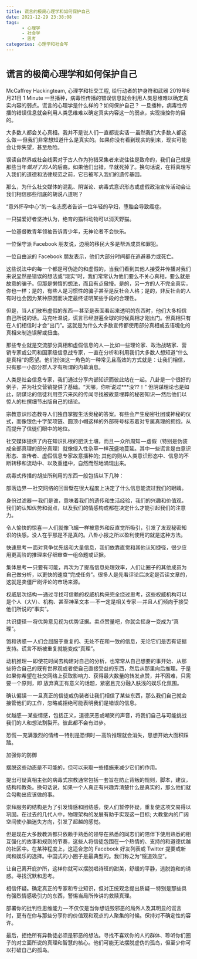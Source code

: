 ```yaml
---
title: 谎言的极简心理学和如何保护自己
date: 2021-12-29 23:38:08
tags:
      - 心理学
      - 社会学
      - 思考
categories: 心理学和社会写
---
```

# `谎言的极简心理学和如何保护自己` #
 McCaffrey Hackingteam, 心理学和社交工程, 给行动者的护身符和武器  2019年6月21日 1 Minute
一旦播种，病毒性传播的错误信息就会利用人类思维难以确定真实内容的弱点。谎言的心理学是什么样的？如何保护自己？
一旦播种，病毒性传播的错误信息就会利用人类思维难以确定真实内容这一的弱点，实现操控你的目的。

大多数人都会关心真相。我并不是说人们一直都说实话 — 虽然我们大多数人都这么做 — 但我们非常想知道什么是真实的。如果你没有看到现实的到来，现实可能会让你失望，甚至危险。

误读自然界或社会线索对于古人作为狩猎采集者来说往往是致命的，我们自己就是那些当年*做对了的人*的后裔。如果他们出错，早就死掉了。换句话说，在将真理写入我们的道德和法律规范之前，它已被写入我们的遗传基因。

那么，为什么社交媒体的混乱、阴谋论、病毒式意识形态或虚假政治宣传活动会让我们相信那些彻底的胡说八道呢？

“意外怀孕中心”的一名志愿者告诉一位年轻的孕妇，堕胎会导致癌症。

一只猫爱好者坚持认为，绝育的猫科动物可以消灭野猫。

一位基督教青年领袖告诉青少年，无神论者不会快乐。

一位保守派 Facebook 朋友说，边境的移民大多是帮派成员和罪犯。

一位自由派的 Facebook 朋友表示，他们大部分时间都在逃避暴力或死亡。

这些说法中的每一个都是可伪造的和虚假的，当我们看到其他人接受并传播对我们来说显然是错误的想法或“现实”时，我们常常认为他们要么不关心真相，要么就是故意的骗子。但那是懒惰的想法，而且有点傲慢。是的，另一方的人不完全真实，你也一样；是的，有些人是习惯性的骗子甚至是反社会人格；是的，非反社会的人有时也会因为某种原因而决定最终证明某些手段的合理性。

但是，当人们散布虚假的东西 — 甚至是表面看起来透明的东西时，他们大多相信自己所说的话。马克吐温说，谎言已经游遍全球的时候真相才刚出门。但真相只有在人们相信时才会“出门”。这就是为什么大多数宣传都使用部分真相或去语境化的真相来制造误解或扭曲。

那些专业就是交流部分真相和虚假信息的人 — 比如一些理论家、政治战略家、营销专家或公司和国家级信息战专家，一直在分析和利用我们大多数人想知道“什么是真相“的愿望。他们扮演这一角色的一种常见且高效的方式就是：让我们相信，只有那一小部分群人才有所谓的内幕消息。

人类是社会信息专家，我们通过分享内部知识而彼此站在一起。八卦是一个很好的例子，并为社交营销提供了基础。“天哪，你听说过***没??！” 但阴谋理论也是如此，阴谋论的信徒利用空穴来风的传闻寻找被故意埋葬的秘密知识 — 然后他们以惊人的杜撰细节出版自己的结论。

宗教意识形态教导人们独自掌握生活奥秘的答案。有些会产生秘密社团或神秘的仪式，而像银色十字架项链、圆顶小帽这样的外部符号标志着对专属真理的拥抱，从而提升了信徒们眼中的地位。

社交媒体提供了内在知识扎根的肥沃土壤，而且 — 众所周知 — 虚假（特别是伪装成全部真理的部分真理）就像侵入性杂草一样茂盛地蔓延。其中一些谎言是由意识形态、宣传者、虚假信息专家故意播种的; 其他的则从人类意识形态中、信息的不断转移和流动中、以及重组中，自然而然地涌现出来。

病毒式传播的胡扯所利用的东西一般包括以下几种：

部落边界 — 社交网络的回音壁在很大程度上决定了什么信息能流过我们的眼睛。

身份过滤器 — 我们是谁，意味着我们的遗传和生活经验，我们的兴趣和价值观，我们的认知优势和弱点，以及我们的情感构成都在决定什么才能引起我们的注意力。

令人愉快的惊喜 — 人们就像飞蛾一样被意外和反直觉所吸引，引发了发现秘密知识的快感。没人在乎那是不是真的。八卦小报之所以盈利使用的就是这种方法。

快速思考 — 面对竞争优先级和大量信息，我们依靠直觉和其他认知捷径，很少应用更高阶的推理来仔细审查一组命题或证据。

集体思考 — 只要有可能，再次为了提高信息处理效率，人们让圈子的其他成员为自己做分析，以更快的速度“完成任务”。很多人是先看评论后决定是否读文章的，这就是卖僵尸刷评论的市场来源。

权威层次结构 — 通过寻找可信赖的权威机构来完全绕过思考，这些权威机构可以是个人（大V）、机构、甚至神圣文本 — 不一定是相关专家 — 并且人们倾向于接受他们所说的“事实”。

共识捷径 — 将优势意见视为优势证据。卖点赞量吧，你就会摇身一变成为“真理”。

饱和诱惑 — 人们会屈服于重复的、无处不在和一致的信息，无论它们是否有证据支持。谎言不断被重复就能变成“真理”。

动机推理 — 即使花时间去构建对自己的分析，也常常从自己想要的事开始、从那些符合自己的既有世界观或者使自己直接受益的东西，然后从那里向后推理。于是如果你希望在社交网络上获取影响力、获得最大数量的转发点赞，并不困难，只需要一个原则，即 放弃真正有意义的话题，紧密且充分融入肤浅的娱乐化氛围。

确认偏误 — 一旦真正的信徒或伪装者让我们相信了某些东西，那么我们自己就会接管他们的工作，忽略或拒绝可能表明我们是错误的信息。

优越感 — 某些情感，包括正义，道德厌恶或嘲笑的声音，将我们自己与可能挑战我们的人和想法割裂开。彼此都不会有进步。

恐慌 — 充满激烈的情绪 — 特别是恐惧时 — 高阶推理就会消失，思想开始大面积踩踏。

加强你的防御

摆脱这些动态是不可能的，但可以采取一些措施来减少它们的作用。

提出可疑真相主张的病毒式宗教通常包括一套旨在防止背叛的规则，脚本，建议，结构和教条。换句话说，如果一个人真正有兴趣弄清楚什么是真实的，那么他们就会勾勒出应该做的事。

崇拜服务的结构是为了引发情感和团结感，使人们暂停怀疑，重复使这项交易得以巩固。在过去的几代人中，物理架构的发展有助于实现这一目标; 大教堂内的广阔空间使小脑迷失方向，引发了超越的感觉。

但是现在大多数教派都只依赖于熟悉的领导在熟悉的同志们的陪伴下使用熟悉的相互强化的故事和规则的节奏，这些人将信徒包围在一个热情的、支持的和道德优越的社区中。在某种程度上，这适合您的 Facebook 好友列表或 Twitter 提要或新闻和娱乐的选择。中国式的小圈子是最典型的。我们称之为“隧道效应”。

让自己离开庇护所，这样你就可以摆脱唱诗班的甜美，舒缓的平静，逃脱饱和的诱惑。寻找沉默和思考。

相信怀疑。确定真正的专家和专业知识，但对正统观念提出质疑 — 特别是那些具有强烈情感吸引力的东西，警惕当局所传讲的救赎真理。

部署你的批判性思维能力 — 不仅仅是当你想诋毁邪恶的局外人及其明显的谎言时，更有在你与那些分享你的价值观和观点的人聚集的时候。保持对不确定性的容许。

最后，拒绝所有异教徒必须是邪恶的想法。寻找不喜欢你的人的群体、聆听你们圈子的对立面所说的真理和智慧的核心。他们可能无法摆脱虚伪的孤岛，但至少你可以打破自己的孤岛。